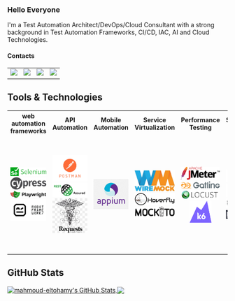 ### Hello Everyone

I'm a Test Automation Architect/DevOps/Cloud Consultant with a strong background in Test Automation Frameworks, CI/CD, IAC, AI and Cloud Technologies.
#### Contacts
<table>
  <tr>
    <td>
      <a href="https://www.linkedin.com/in/mahmoudeltohamy/">
        <img src="https://img.shields.io/badge/LinkedIn-blue?style=social&logo=linkedin" />
      </a>
    </td>
    <td>
      <a href="https://youtube.com/@mahmoudeltohamy366?si=RlP4SKKKNsI93Mzg">
        <img src="https://img.shields.io/youtube/channel/views/UCqakQNKkL5vTh-DzIEu_0IQ?style=social&logo=youtube" />
      </a>
    </td>
    <td>
      <a href="https://medium.com/@mahmoud.mohammed.elhady">
        <img src="https://img.shields.io/badge/Medium-Blogs-orange?style=social&logo=medium" />
      </a>
    </td>
    <td>
      <a href="https://www.hackerrank.com/profile/mahmoud_mohamme1">
        <img src="https://img.shields.io/badge/-Hackerrank-2EC866?logo=HackerRank&logoColor=white" />
      </a>
    </td>
  </tr>
</table>

## Tools & Technologies

<table style="table-layout: fixed;" >
    <tr>
        <th style="width: 11.1%;">web automation frameworks</th>
        <th style="width: 11.1%;">API Automation</th>
        <th style="width: 11.1%;">Mobile Automation</th>
        <th style="width: 11.1%;">Service Virtualization</th>
        <th style="width: 11.1%;">Performance Testing</th>
        <th style="width: 11.1%;">Security Testing</th>
        <th style="width: 11.1%;">IAC Testing</th>
        <th style="width: 11.1%;">DevOps</th>
        <th style="width: 11.1%;">Programming Languages</th>
    </tr>
    <tr>
        <td>
            <img src="./stack/selenium.png" alt="selenium" />
            <img src="./stack/cypress.png" alt="cypress" />
            <img src="./stack/playwright.png" alt="playwright" />
            <img src="./stack/roboframework.png" alt="roboframework" />
        </td>
        <td>
            <img src="./stack/postman.png" alt="postman" />
            <img src="./stack/restassured.png" alt="restassured" />
            <img src="./stack/requests.png" alt="requests" />
        </td>
        <td>
            <img src="./stack/appium.png" alt="appium" />
        </td>
        <td>
            <img src="./stack/wiremock.png" width="200" height="50"   alt="wiremock" />
            <img src="./stack/hoverfly.png" alt="hoverfly" />
            <img src="./stack/mockito.png" alt="mockito" />
        </td>
        <td>
            <img src="./stack/jmeter.png" alt="jmeter" />
            <img src="./stack/gatling.png"  alt="gatling" />
            <img src="./stack/locust.png"  alt="locust" />
            <img src="./stack/k6.png"  width="50" height="50" style="display: block; margin: auto;" alt="k6" />
        </td>
        <td>
            <img src="./stack/burp.png" alt="burp" />
            <img src="./stack/metasploit.png" alt="metasploit" />
            <img src="./stack/zaproxy.png" alt="zaproxy" />
            <img src="./stack/mobsf.png" alt="mobsf" />
        </td>
        <td>
            <img src="./stack/molecule.png"  alt="molecule" />
            <img src="./stack/testinfra.png" alt="testinfra" />
        </td>
        <td>
            <img src="./stack/docker.png" alt="docker" />
            <img src="./stack/ansible.png" alt="ansible" />
            <img src="./stack/vagrant.png" alt="vagrant" />
            <img src="./stack/terraform.png" alt="terraform" />
            <img src="./stack/kubernetes.png" alt="kubernetes" />
            <img src="./stack/jenkins.png" alt="jenkins" />
            <img src="./stack/gitlabci.png" alt="gitlabci" />
            <img src="./stack/azuredevops.png" alt="azuredevops" />
        </td>
        <td>
            <img src="./stack/java.png"  width="50" height="50"  alt="java" />
            <img src="./stack/python.png"  width="50" height="50"  alt="python" />
            <img src="./stack/csharp.png"  width="50" height="50"  alt="csharp" />
            <img src="./stack/cpp.png" width="50" height="50"   alt="cpp" />
            <img src="./stack/javascript.png"  width="50" height="50"  alt="javascript" />
        </td>
    </tr>
</table>






## GitHub Stats

<a href="https://github.com/ghoshasish99/ghoshasish99">
  <img align="center" src="https://github-readme-stats.vercel.app/api?username=Mahmoud-Eltohamy&show_icons=true" alt="mahmoud-eltohamy's GitHub Stats" />
</a>

<a href="https://github.com/ghoshasish99/ghoshasish99">
  <img align="center" src="https://github-readme-stats.vercel.app/api/top-langs/?username=Mahmoud-Eltohamy&layout=compact" />
</a>
